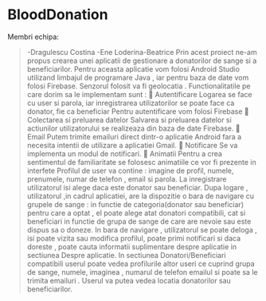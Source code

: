 # BloodDonation
Membri echipa:
>-Dragulescu Costina
>-Ene Loderina-Beatrice
Prin acest proiect ne-am propus crearea unei aplicatii de gestionare a donatorilor de sange si a beneficiarilor.
Pentru aceasta aplicatie vom folosi Android Studio utilizand limbajul de programare Java , iar pentru baza de date
vom folosi Firebase. Senzorul folosit va fi geolocatia .
Functionalitatile pe care dorim sa le implementam sunt :
 Autentificare
Logarea se face cu user si parola, iar inregistrarea utilizatorilor se poate face ca donator, fie ca beneficiar
Pentru autentificare vom folosi Firebase
 Colectarea si preluarea datelor
Salvarea si preluarea datelor si actiunilor utilizatorului se realizeaza din baza de date Firebase.
 Email
Putem trimite emailuri direct dintr-o aplicatie Android fara a necesita intentii de utilizare a aplicatiei Gmail.
 Notificare
Se va implementa un modul de notificari.
 Animatii
Pentru a crea sentimentul de familiaritate se folosesc animatiile ce vor fi prezente in interfete
Profilul de user va contine : imagine de profil, numele, prenumele, numar de telefon , email si parola.
La inregistrare utilizatorul isi alege daca este donator sau beneficiar.
Dupa logare , utilizatorul ,in cadrul aplicatiei, are la dispozitie o bara de navigare cu grupele de sange : in functie de
categoria(donator sau beneficiar) pentru care a optat , el poate alege atat donatori compatibili, cat si beneficiari in
functie de grupa de sange de care are nevoie sau este dispus sa o doneze.
In bara de navigare , utilizatorul se poate deloga , isi poate vizita sau modifica profilul, poate primi notificari si daca
doreste , poate cauta informatii suplimentare despre aplicatie in sectiunea Despre aplicatie.
In sectiunea Donatori/Beneficiari compatibili userul poate vedea profilurile altor useri ce cuprind grupa de sange,
numele, imaginea , numarul de telefon emailul si poate sa le trimita emailuri .
Userul va putea vedea locatia donatorilor sau beneficiarilor.
